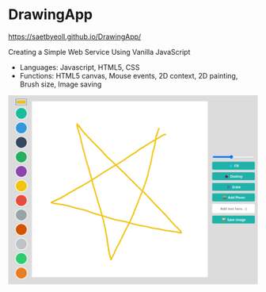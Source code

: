 # DrawingApp
https://saetbyeoll.github.io/DrawingApp/

Creating a Simple Web Service Using Vanilla JavaScript

- Languages: Javascript, HTML5, CSS
- Functions: HTML5 canvas, Mouse events, 2D context, 2D painting, Brush size, Image saving

![Web development screen](https://github.com/saetbyeolL/DrawingApp/raw/master/Preview.png)
